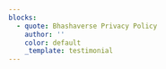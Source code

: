 ```yaml
---
blocks:
  - quote: Bhashaverse Privacy Policy
    author: ''
    color: default
    _template: testimonial
---
```


